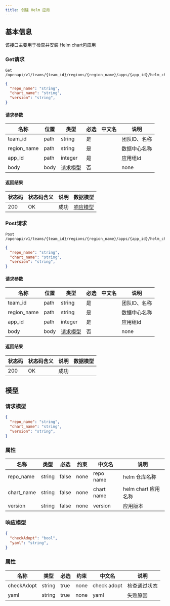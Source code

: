 ```yaml
---
title: 创建 Helm 应用
---
```


## 基本信息

该接口主要用于检查并安装 Helm chart包应用

### Get请求

```shell title="请求路径"
Get /openapi/v1/teams/{team_id}/regions/{region_name}/apps/{app_id}/helm_chart
```

```json title="Body 请求体示例"
{
  "repo_name": "string",
  "chart_name": "string",
  "version": "string",
}
```

#### 请求参数

| 名称        | 位置 | 类型                                                         | 必选 | 中文名 | 说明         |
| ----------- | ---- | ------------------------------------------------------------ | ---- | ------ | ------------ |
| team_id     | path | string                                                       | 是   |        | 团队ID、名称 |
| region_name | path | string                                                       | 是   |        | 数据中心名称 |
| app_id      | path | integer                                                      | 是   |        | 应用组id     |
| body        | body | [请求模型](#RequestBody) | 否   |        | none         |

#### 返回结果

| 状态码 | 状态码含义                                              | 说明 | 数据模型                                                     |
| ------ | ------------------------------------------------------- | ---- | ------------------------------------------------------------ |
| 200    | OK | 成功 | [响应模型](#getResponseBody) |

### Post请求

```shell title="请求路径"
Post /openapi/v1/teams/{team_id}/regions/{region_name}/apps/{app_id}/helm_chart
```

```json title="Body 请求体示例"
{
  "repo_name": "string",
  "chart_name": "string",
  "version": "string",
}
```

#### 请求参数

| 名称        | 位置 | 类型                                                         | 必选 | 中文名 | 说明         |
| ----------- | ---- | ------------------------------------------------------------ | ---- | ------ | ------------ |
| team_id     | path | string                                                       | 是   |        | 团队ID、名称 |
| region_name | path | string                                                       | 是   |        | 数据中心名称 |
| app_id      | path | integer                                                      | 是   |        | 应用组id     |
| body        | body | [请求模型](#RequestBody) | 否   |        | none         |

#### 返回结果

| 状态码 | 状态码含义                                              | 说明 | 数据模型                                                     |
| ------ | ------------------------------------------------------- | ---- | ------------------------------------------------------------ |
| 200    | OK | 成功 |   |



## 模型

### 请求模型<a id="RequestBody"></a>

```json
{
  "repo_name": "string",
  "chart_name": "string",
  "version": "string",
}
```

### 属性

| 名称        | 类型        | 必选  | 约束 | 中文名      | 说明                                              |
| ----------- | ----------- | ----- | ---- | ----------- | ------------------------------------------------- |
| repo_name  | string | false | none | repo name  | helm 仓库名称                           |
| chart_name | string | false | none | chart name | helm chart 应用名称                     |
| version      | string | false | none | version  | 应用版本                                |

### 响应模型<a id="getResponseBody"></a>

```json
{
  "checkAdopt": "bool",
  "yaml": "string",
}
```

### 属性

| 名称     | 类型   | 必选 | 约束 | 中文名   | 说明   |
| -------- | ------ | ---- | ---- | -------- | ------ |
| checkAdopt | string | true | none | check adopt | 检查通过状态 |
| yaml | string | true | none | yaml | 失败原因 |

